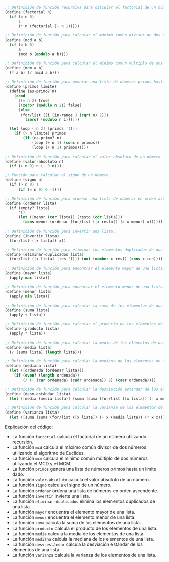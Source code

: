 ```scheme
;; Definición de función recursiva para calcular el factorial de un número.
(define (factorial n)
  (if (= n 0)
      1
      (* n (factorial (- n 1)))))

;; Definición de función para calcular el máximo común divisor de dos números.
(define (mcd a b)
  (if (= b 0)
      a
      (mcd b (modulo a b))))

;; Definición de función para calcular el mínimo común múltiplo de dos números.
(define (mcm a b)
  (* a b) (/ (mcd a b)))

;; Definición de función para generar una lista de números primos hasta un límite dado.
(define (primos límite)
  (define (es-primo? n)
    (cond
      [(= n 2) true]
      [(zero? (modulo n 2)) false]
      [else
       (for/list ([i (in-range 3 (sqrt n) 2)])
         (zero? (modulo n i)))]))

  (let loop ([n 2] [primos '()])
    (if (> n límite) primos
        (if (es-primo? n)
            (loop (+ n 1) (cons n primos))
            (loop (+ n 1) primos)))))

;; Definición de función para calcular el valor absoluto de un número.
(define (valor-absoluto n)
  (if (> n 0) n (- 0 n)))

;; Función para calcular el signo de un número.
(define (signo n)
  (if (> n 0) 1
      (if (= n 0) 0 -1)))

;; Definición de función para ordenar una lista de números en orden ascendente.
(define (ordenar lista)
  (if (empty? lista)
      '()
      (let ([menor (car lista)] [resto (cdr lista)])
        (cons menor (ordenar (for/list ([x resto]) (> x menor) x))))))

;; Definición de función para invertir una lista.
(define (invertir lista)
  (for/list ([x lista]) x))

;; Definición de función para eliminar los elementos duplicados de una lista.
(define (eliminar-duplicados lista)
  (for/list ([x lista] [res '()]) (not (member x res)) (cons x res))))

;; Definición de función para encontrar el elemento mayor de una lista.
(define (mayor lista)
  (apply max lista))

;; Definición de función para encontrar el elemento menor de una lista.
(define (menor lista)
  (apply min lista))

;; Definición de función para calcular la suma de los elementos de una lista.
(define (suma lista)
  (apply + lista))

;; Definición de función para calcular el producto de los elementos de una lista.
(define (producto lista)
  (apply * lista))

;; Definición de función para calcular la media de los elementos de una lista.
(define (media lista)
  (/ (suma lista) (length lista)))

;; Definición de función para calcular la mediana de los elementos de una lista.
(define (mediana lista)
  (let ([ordenada (ordenar lista)])
    (if (even? (length ordenada))
        (/ (+ (car ordenada) (cadr ordenada)) 2) (caar ordenada))))

;; Definición de función para calcular la desviación estándar de los elementos de una lista.
(define (desv-estándar lista)
  (let ([media (media lista)] [suma (suma (for/list ([x lista]) (- x media) (* x x))))] sqrt (/ suma (- (length lista) 1))))

;; Definición de función para calcular la varianza de los elementos de una lista.
(define (varianza lista)
  (let ([suma (suma (for/list ([x lista]) (- x (media lista)) (* x x))))] (/ suma (- (length lista) 1))))
```

Explicación del código:

* La función `factorial` calcula el factorial de un número utilizando recursión.
* La función `mcd` calcula el máximo común divisor de dos números utilizando el algoritmo de Euclides.
* La función `mcm` calcula el mínimo común múltiplo de dos números utilizando el MCD y el MCM.
* La función `primos` genera una lista de números primos hasta un límite dado.
* La función `valor-absoluto` calcula el valor absoluto de un número.
* La función `signo` calcula el signo de un número.
* La función `ordenar` ordena una lista de números en orden ascendente.
* La función `invertir` invierte una lista.
* La función `eliminar-duplicados` elimina los elementos duplicados de una lista.
* La función `mayor` encuentra el elemento mayor de una lista.
* La función `menor` encuentra el elemento menor de una lista.
* La función `suma` calcula la suma de los elementos de una lista.
* La función `producto` calcula el producto de los elementos de una lista.
* La función `media` calcula la media de los elementos de una lista.
* La función `mediana` calcula la mediana de los elementos de una lista.
* La función `desv-estándar` calcula la desviación estándar de los elementos de una lista.
* La función `varianza` calcula la varianza de los elementos de una lista.